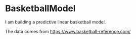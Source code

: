 # BasketballModel
I am building a predictive linear basketball model.

The data comes from https://www.basketball-reference.com/
